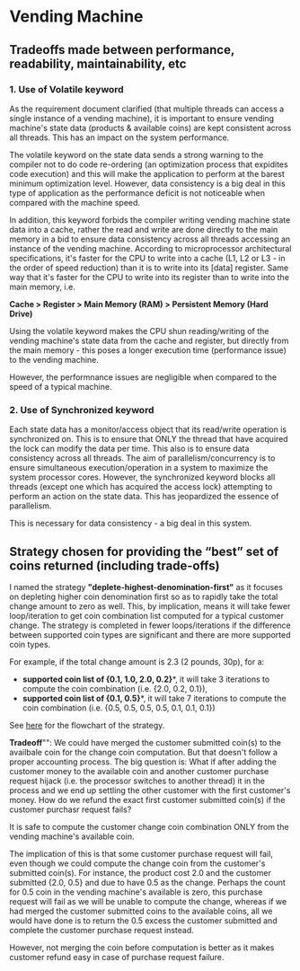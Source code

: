 # Vending Machine

## Tradeoffs made between performance, readability, maintainability, etc
### 1. Use of Volatile keyword
As the requirement document clarified (that multiple threads can access a single instance of a vending machine), it is important to ensure vending machine's state data (products & available coins) 
are kept consistent across all threads. This has an impact on the system performance.

The volatile keyword on the state data sends a strong warning to the compiler not to do code re-ordering (an optimization process that expidites code execution) and this will make the application to 
perform at the barest minimum optimization level. However, data consistency is a big deal in this type of application as the performance deficit is not noticeable when compared with the machine speed.

In addition, this keyword forbids the compiler writing vending machine state data into a cache, rather the read and write are done directly to the main memory in a bid to ensure data consistency across 
all threads accessing an instance of the vending machine. According to microprocessor architectural specifications, it's faster for the CPU to write into a cache (L1, L2 or L3 - in the order of speed reduction) 
than it is to write into its [data] register. Same way that it's faster for the CPU to write into its register than to write into the main memory, i.e.

**Cache > Register > Main Memory (RAM) > Persistent Memory (Hard Drive)**

Using the volatile keyword makes the CPU shun reading/writing of the vending machine's state data from the cache and register, but directly from the main memory - this poses a longer execution time (performance issue) 
to the vending machine.

However, the performnance issues are negligible when compared to the speed of a typical machine.


### 2. Use of Synchronized keyword
Each state data has a monitor/access object that its read/write operation is synchronized on. This is to ensure that ONLY the thread that have acquired the lock can modify the data per time. This also is to ensure data consistency across all threads.
The aim of parallelism/concurrency is to ensure simultaneous execution/operation in a system to maximize the system processor cores. However, the synchronized keyword blocks all threads (except one which has acquired the access lock) attempting to 
perform an action on the state data. This has jeopardized the essence of parallelism.

This is necessary for data consistency - a big deal in this system.

## Strategy chosen for providing the “best” set of coins returned (including trade-offs)
I named the strategy **"deplete-highest-denomination-first"** as it focuses on depleting higher coin denomination first so as to rapidly take the total change amount to zero as well.
This, by implication, means it will take fewer loop/iteration to get coin combination list computed for a typical customer change.
The strategy is completed in fewer loops/iterations if the difference between supported coin types are significant and there are more supported coin types.

For example, if the total change amount is 2.3 (2 pounds, 30p), for a:
- **supported coin list of {0.1, 1.0, 2.0, 0.2}***, it will take 3 iterations to compute the coin combination (i.e. {2.0, 0.2, 0.1}),
- **supported coin list of {0.1, 0.5}***, it will take 7 iterations to compute the coin combination (i.e. {0.5, 0.5, 0.5, 0.5, 0.1, 0.1, 0.1})

See [here]() for the flowchart of the strategy.

**Tradeoff**"": We could have merged the customer submitted coin(s) to the availbale coin for the change coin computation. But that doesn't follow a proper accounting process.
The big question is: What if after adding the customer money to the available coin and another customer purchase request hijack (i.e. the processor switches to another thread) it in the process and we end up settling the other customer with the first customer's money.
How do we refund the exact first customer submitted coin(s) if the customer purchasr request fails?

It is safe to compute the customer change coin combination ONLY from the vending machine's available coin.

The implication of this is that some customer purchase request will fail, even though we could compute the change coin from the customer's submitted coin(s).
For instance, the product cost 2.0 and the customer submitted {2.0, 0.5} and due to have 0.5 as the change. Perhaps the count for 0.5 coin in the vending machine's available is zero, this purchase request will fail 
as we will be unable to compute the change, whereas if we had merged the customer submitted coins to the available coins, all we would have done is to return the 0.5 excess the customer submitted and complete the customer purchase request instead.

However, not merging the coin before computation is better as it makes customer refund easy in case of purchase request failure.
